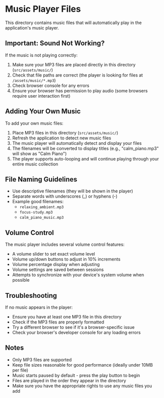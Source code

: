 # Music Player Files

This directory contains music files that will automatically play in the application's music player.

## Important: Sound Not Working?

If the music is not playing correctly:

1. Make sure your MP3 files are placed directly in this directory (`src/assets/music/`)
2. Check that file paths are correct (the player is looking for files at `/assets/music/*.mp3`)
3. Check browser console for any errors
4. Ensure your browser has permission to play audio (some browsers require user interaction first)

## Adding Your Own Music

To add your own music files:

1. Place MP3 files in this directory (`src/assets/music/`)
2. Refresh the application to detect new music files
3. The music player will automatically detect and display your files
4. The filenames will be converted to display titles (e.g., "calm_piano.mp3" will show as "Calm Piano")
5. The player supports auto-looping and will continue playing through your entire music collection

## File Naming Guidelines

- Use descriptive filenames (they will be shown in the player)
- Separate words with underscores (_) or hyphens (-) 
- Example good filenames:
  - `relaxing_ambient.mp3`
  - `focus-study.mp3`
  - `calm_piano_music.mp3`

## Volume Control

The music player includes several volume control features:

- A volume slider to set exact volume level
- Volume up/down buttons to adjust in 10% increments
- Volume percentage display when adjusting
- Volume settings are saved between sessions
- Attempts to synchronize with your device's system volume when possible

## Troubleshooting

If no music appears in the player:
- Ensure you have at least one MP3 file in this directory
- Check if the MP3 files are properly formatted
- Try a different browser to see if it's a browser-specific issue
- Check your browser's developer console for any loading errors

## Notes

- Only MP3 files are supported
- Keep file sizes reasonable for good performance (ideally under 10MB per file)
- Music starts paused by default - press the play button to begin
- Files are played in the order they appear in the directory
- Make sure you have the appropriate rights to use any music files you add 